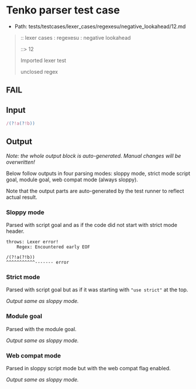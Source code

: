 # Tenko parser test case

- Path: tests/testcases/lexer_cases/regexesu/negative_lookahead/12.md

> :: lexer cases : regexesu : negative lookahead
>
> ::> 12
>
> Imported lexer test
>
> unclosed regex

## FAIL

## Input

`````js
/(?!a(?!b))
`````

## Output

_Note: the whole output block is auto-generated. Manual changes will be overwritten!_

Below follow outputs in four parsing modes: sloppy mode, strict mode script goal, module goal, web compat mode (always sloppy).

Note that the output parts are auto-generated by the test runner to reflect actual result.

### Sloppy mode

Parsed with script goal and as if the code did not start with strict mode header.

`````
throws: Lexer error!
    Regex: Encountered early EOF

/(?!a(?!b))
^^^^^^^^^^^------- error
`````

### Strict mode

Parsed with script goal but as if it was starting with `"use strict"` at the top.

_Output same as sloppy mode._

### Module goal

Parsed with the module goal.

_Output same as sloppy mode._

### Web compat mode

Parsed in sloppy script mode but with the web compat flag enabled.

_Output same as sloppy mode._
